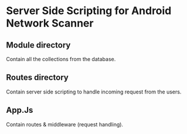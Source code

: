 # Server Side Scripting for Android Network Scanner

## Module directory
Contain all the collections from the database.

## Routes directory
Contain server side scripting to handle incoming request from the users.

## App.Js
Contain routes & middleware (request handling).
